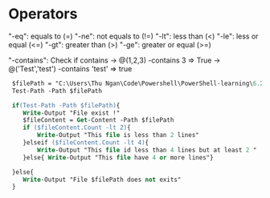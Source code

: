 # Operators
"-eq": equals to        (=)
"-ne": not equals to    (!=)
"-lt": less than        (<)
"-le": less or equal    (<=)
"-gt": greater than     (>)
"-ge": greater or equal (>=)

"-contains": Check if contains 
-> @(1,2,3) -contains 3                => True
-> @('Test','test') -contains 'test'    => true 


```ps
 $filePath = "C:\Users\Thu Ngan\Code\Powershell\PowerShell-learning\6.If,Elseif,Else\text.txt"
 Test-Path -Path $filePath

 if(Test-Path -Path $filePath){
    Write-Output "File exist !"
    $fileContent = Get-Content -Path $filePath
    if ($fileContent.Count -lt 2){
        Write-Output "This file is less than 2 lines"
    }elseif ($fileContent.Count -lt 4){
        Write-Output "This file id less than 4 lines but at least 2 "
    }else{ Write-Output "This file have 4 or more lines"}

 }else{
    Write-Output "File $filePath does not exits"
 }

```